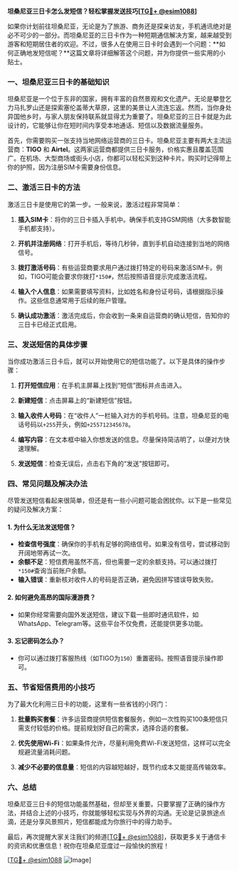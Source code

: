 **坦桑尼亚三日卡怎么发短信？轻松掌握发送技巧[[TG💪+ @esim1088](https://t.me/s/esim1088)]**

如果你计划前往坦桑尼亚，无论是为了旅游、商务还是探亲访友，手机通讯绝对是必不可少的一部分。而坦桑尼亚的三日卡作为一种短期通信解决方案，越来越受到游客和短期居住者的欢迎。不过，很多人在使用三日卡时会遇到一个问题：**如何正确地发短信呢？**这篇文章将详细解答这个问题，并为你提供一些实用的小贴士。

### 一、坦桑尼亚三日卡的基础知识

坦桑尼亚是一个位于东非的国家，拥有丰富的自然景观和文化遗产。无论是攀登乞力马扎罗山还是探索塞伦盖蒂大草原，这里的美景让人流连忘返。然而，当你身处异国他乡时，与家人朋友保持联系就显得尤为重要了。坦桑尼亚的三日卡就是为此设计的，它能够让你在短时间内享受本地通话、短信以及数据流量服务。

首先，你需要购买一张支持当地网络运营商的三日卡。坦桑尼亚主要有两大主流运营商：**TIGO** 和 **Airtel**。这两家运营商都提供三日卡服务，价格实惠且覆盖范围广。在机场、大型商场或街头小店，你都可以轻松买到这种卡片。购买时记得带上你的护照，因为注册SIM卡需要身份信息。

### 二、激活三日卡的方法

激活三日卡是使用它的第一步。一般来说，激活过程非常简单：

1. **插入SIM卡**：将你的三日卡插入手机中。确保手机支持GSM网络（大多数智能手机都支持）。
   
2. **开机并注册网络**：打开手机后，等待几秒钟，直到手机自动连接到当地的网络信号。

3. **拨打激活号码**：有些运营商要求用户通过拨打特定的号码来激活SIM卡。例如，TIGO可能会要求你拨打`*150#`，然后按照语音提示完成激活流程。

4. **输入个人信息**：如果需要填写资料，比如姓名和身份证号码，请根据指示操作。这些信息通常用于后续的账户管理。

5. **确认成功激活**：激活完成后，你会收到一条来自运营商的确认短信，告知你的三日卡已经正式启用。

### 三、发送短信的具体步骤

当你成功激活三日卡后，就可以开始使用它的短信功能了。以下是具体的操作步骤：

1. **打开短信应用**：在手机主屏幕上找到“短信”图标并点击进入。

2. **新建短信**：点击屏幕上的“新建短信”按钮。

3. **输入收件人号码**：在“收件人”一栏输入对方的手机号码。注意，坦桑尼亚的电话号码以`+255`开头，例如`+255712345678`。

4. **编写内容**：在文本框中输入你想发送的信息。尽量保持简洁明了，以便对方快速理解。

5. **发送短信**：检查无误后，点击右下角的“发送”按钮即可。

### 四、常见问题及解决办法

尽管发送短信看起来很简单，但还是有一些小问题可能会困扰你。以下是一些常见的疑问及解决方案：

#### 1. **为什么无法发送短信？**
   - **检查信号强度**：确保你的手机有足够的网络信号。如果没有信号，尝试移动到开阔地带再试一次。
   - **余额不足**：短信费用虽然不高，但也需要一定的余额支持。可以通过拨打`*150#`查询当前账户余额。
   - **输入错误**：重新核对收件人的号码是否正确，避免因拼写错误导致失败。

#### 2. **如何避免高昂的国际漫游费？**
   - 如果你经常需要向国外发送短信，建议下载一些即时通讯软件，如WhatsApp、Telegram等。这些平台不仅免费，还能提供更多功能。

#### 3. **忘记密码怎么办？**
   - 你可以通过拨打客服热线（如TIGO为`150`）重置密码。按照语音提示操作即可。

### 五、节省短信费用的小技巧

为了最大化利用三日卡的功能，这里有一些省钱的小窍门：

1. **批量购买套餐**：许多运营商提供短信套餐服务，例如一次性购买100条短信只需支付较低的价格。提前规划好自己的需求，选择合适的套餐。

2. **优先使用Wi-Fi**：如果条件允许，尽量利用免费Wi-Fi发送短信，这样可以完全规避流量消耗问题。

3. **减少不必要的信息量**：短信的内容越短越好，既节约成本又能提高传输效率。

### 六、总结

坦桑尼亚三日卡的短信功能虽然基础，但却至关重要。只要掌握了正确的操作方法，并结合上述的小技巧，你就能够轻松实现与外界的沟通。无论是记录旅途点滴，还是分享风景照片，短信都能成为你旅行中的得力助手。

最后，再次提醒大家关注我们的频道[[TG💪+ @esim1088](https://t.me/s/esim1088)]，获取更多关于通信卡的资讯和优惠信息！祝你在坦桑尼亚度过一段愉快的旅程！

[[TG💪+ @esim1088](https://t.me/s/esim1088) ![Image](https://i.postimg.cc/4NQfJmqS/Snipaste-2025-05-13-00-14-12.png)]